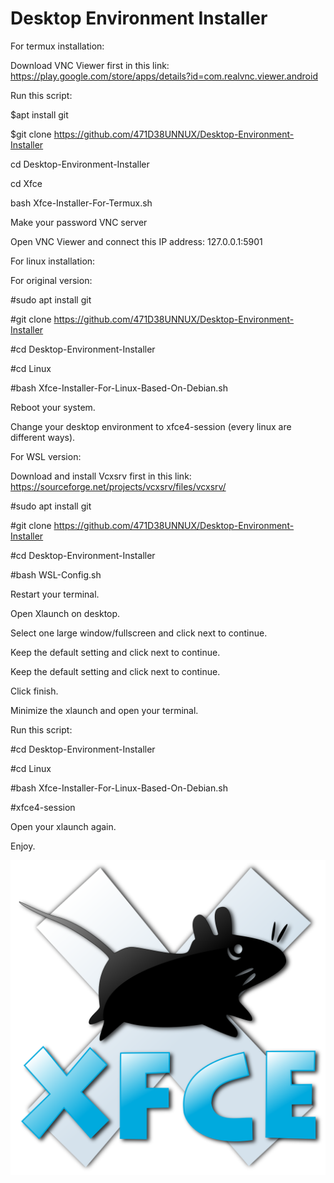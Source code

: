 # Desktop Environment Installer

For termux installation:

Download VNC Viewer first in this link: https://play.google.com/store/apps/details?id=com.realvnc.viewer.android

Run this script:

$apt install git

$git clone https://github.com/471D38UNNUX/Desktop-Environment-Installer

cd Desktop-Environment-Installer

cd Xfce

bash Xfce-Installer-For-Termux.sh

Make your password VNC server

Open VNC Viewer and connect this IP address: 127.0.0.1:5901

For linux installation:

For original version:

#sudo apt install git

#git clone https://github.com/471D38UNNUX/Desktop-Environment-Installer

#cd Desktop-Environment-Installer

#cd Linux

#bash Xfce-Installer-For-Linux-Based-On-Debian.sh

Reboot your system.

Change your desktop environment to xfce4-session (every linux are different ways).

For WSL version:

Download and install Vcxsrv first in this link: https://sourceforge.net/projects/vcxsrv/files/vcxsrv/

#sudo apt install git

#git clone https://github.com/471D38UNNUX/Desktop-Environment-Installer

#cd Desktop-Environment-Installer

#bash WSL-Config.sh

Restart your terminal.

Open Xlaunch on desktop.

Select one large window/fullscreen and click next to continue.

Keep the default setting and click next to continue.

Keep the default setting and click next to continue.

Click finish.

Minimize the xlaunch and open your terminal.

Run this script:

#cd Desktop-Environment-Installer

#cd Linux

#bash Xfce-Installer-For-Linux-Based-On-Debian.sh

#xfce4-session

Open your xlaunch again.

Enjoy.

![](1280px-Xfce_logo.svg.png)
